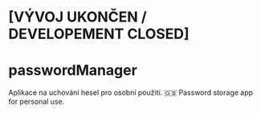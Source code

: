 # [VÝVOJ UKONČEN / DEVELOPEMENT CLOSED]
# passwordManager
Aplikace na uchování hesel pro osobní použití.
:uk: Password storage app for personal use.
